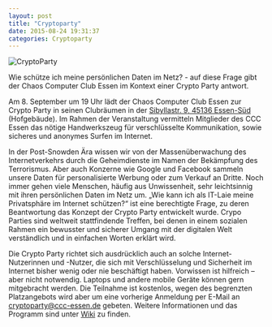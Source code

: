 ```yaml
---
layout: post
title: "Cryptoparty"
date: 2015-08-24 19:31:37
categories: Cryptoparty
---
```

![CryptoParty](/media/2014-07-04/web_800px.png)

Wie schütze ich meine persönlichen Daten im Netz? - auf diese Frage gibt der Chaos Computer Club Essen im Kontext einer Crypto Party antwort.

Am 8. September um 19 Uhr lädt der Chaos Computer Club Essen zur Crypto Party in seinen Clubräumen in der [Sibyllastr. 9, 45136 Essen-Süd](http://www.openstreetmap.org/?mlat=51.43855&mlon=7.02491#map=18/51.43855/7.02491) (Hofgebäude). Im Rahmen der Veranstaltung vermitteln Mitglieder des CCC Essen das nötige Handwerkszeug für verschlüsselte Kommunikation, sowie sicheres und anonymes Surfen im Internet.

In der Post-Snowden Ära wissen wir von der Massenüberwachung des Internetverkehrs durch die Geheimdienste im Namen der Bekämpfung des Terrorismus. Aber auch Konzerne wie Google und Facebook sammeln unsere Daten für personalisierte Werbung oder zum Verkauf an Dritte. Noch immer gehen viele Menschen, häufig aus Unwissenheit, sehr leichtsinnig mit ihren persönlichen Daten im Netz um. „Wie kann ich als IT-Laie meine Privatsphäre im Internet schützen?“ ist eine berechtigte Frage, zu deren Beantwortung das Konzept der Crypto Party entwickelt wurde. Crypo Parties sind weltweit stattfindende Treffen, bei denen in einem sozialen Rahmen ein bewusster und sicherer Umgang mit der digitalen Welt verständlich und in einfachen Worten erklärt wird. 

Die Crypto Party richtet sich ausdrücklich auch an solche Internet-Nutzerinnen und -Nutzer, die sich mit Verschlüsselung und Sicherheit im Internet bisher wenig oder nie beschäftigt haben. Vorwissen ist hilfreich – aber nicht notwendig. Laptops und andere mobile Geräte können gern mitgebracht werden. Die Teilnahme ist kostenlos, wegen des begrenzten Platzangebots wird aber um eine vorherige Anmeldung per E-Mail an cryptoparty@ccc-essen.de gebeten. Weitere Informationen und das Programm sind unter [Wiki](https://wiki.chaospott.de/CryptoParty) zu finden.
